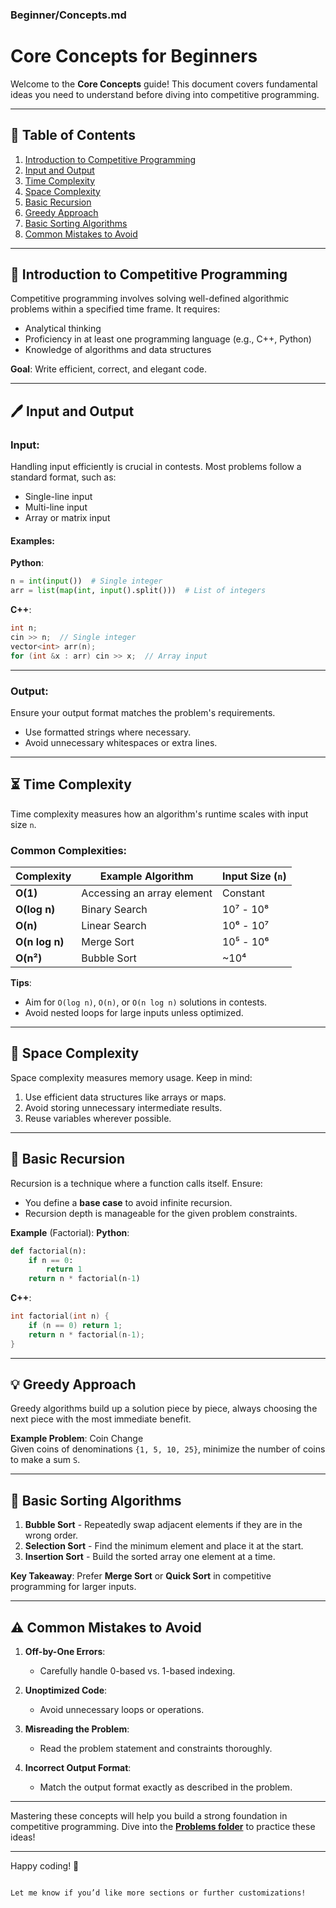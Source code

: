 

### **Beginner/Concepts.md**


# Core Concepts for Beginners

Welcome to the **Core Concepts** guide! This document covers fundamental ideas you need to understand before diving into competitive programming. 

---

## 📖 Table of Contents

1. [Introduction to Competitive Programming](#introduction-to-competitive-programming)
2. [Input and Output](#input-and-output)
3. [Time Complexity](#time-complexity)
4. [Space Complexity](#space-complexity)
5. [Basic Recursion](#basic-recursion)
6. [Greedy Approach](#greedy-approach)
7. [Basic Sorting Algorithms](#basic-sorting-algorithms)
8. [Common Mistakes to Avoid](#common-mistakes-to-avoid)

---

## 🔰 Introduction to Competitive Programming

Competitive programming involves solving well-defined algorithmic problems within a specified time frame. It requires:
- Analytical thinking
- Proficiency in at least one programming language (e.g., C++, Python)
- Knowledge of algorithms and data structures

**Goal**: Write efficient, correct, and elegant code.

---

## 🖊️ Input and Output

### Input:
Handling input efficiently is crucial in contests. Most problems follow a standard format, such as:
- Single-line input
- Multi-line input
- Array or matrix input

#### Examples:
**Python**:
```python
n = int(input())  # Single integer
arr = list(map(int, input().split()))  # List of integers
```

**C++**:
```cpp
int n;
cin >> n;  // Single integer
vector<int> arr(n);
for (int &x : arr) cin >> x;  // Array input
```

---

### Output:
Ensure your output format matches the problem's requirements.
- Use formatted strings where necessary.
- Avoid unnecessary whitespaces or extra lines.

---

## ⏳ Time Complexity

Time complexity measures how an algorithm's runtime scales with input size `n`. 

### Common Complexities:
| Complexity    | Example Algorithm           | Input Size (`n`)   |
|---------------|-----------------------------|--------------------|
| **O(1)**      | Accessing an array element  | Constant           |
| **O(log n)**  | Binary Search               | 10⁷ - 10⁸          |
| **O(n)**      | Linear Search               | 10⁶ - 10⁷          |
| **O(n log n)**| Merge Sort                  | 10⁵ - 10⁶          |
| **O(n²)**     | Bubble Sort                 | ~10⁴               |

**Tips**:
- Aim for `O(log n)`, `O(n)`, or `O(n log n)` solutions in contests.
- Avoid nested loops for large inputs unless optimized.

---

## 🧮 Space Complexity

Space complexity measures memory usage. Keep in mind:
1. Use efficient data structures like arrays or maps.
2. Avoid storing unnecessary intermediate results.
3. Reuse variables wherever possible.

---

## 🔂 Basic Recursion

Recursion is a technique where a function calls itself. Ensure:
- You define a **base case** to avoid infinite recursion.
- Recursion depth is manageable for the given problem constraints.

**Example** (Factorial):
**Python**:
```python
def factorial(n):
    if n == 0:
        return 1
    return n * factorial(n-1)
```

**C++**:
```cpp
int factorial(int n) {
    if (n == 0) return 1;
    return n * factorial(n-1);
}
```

---

## 💡 Greedy Approach

Greedy algorithms build up a solution piece by piece, always choosing the next piece with the most immediate benefit.

**Example Problem**: Coin Change  
Given coins of denominations `{1, 5, 10, 25}`, minimize the number of coins to make a sum `S`.

---

## 🔀 Basic Sorting Algorithms

1. **Bubble Sort** - Repeatedly swap adjacent elements if they are in the wrong order.
2. **Selection Sort** - Find the minimum element and place it at the start.
3. **Insertion Sort** - Build the sorted array one element at a time.

**Key Takeaway**: Prefer **Merge Sort** or **Quick Sort** in competitive programming for larger inputs.

---

## ⚠️ Common Mistakes to Avoid

1. **Off-by-One Errors**:
   - Carefully handle 0-based vs. 1-based indexing.

2. **Unoptimized Code**:
   - Avoid unnecessary loops or operations.

3. **Misreading the Problem**:
   - Read the problem statement and constraints thoroughly.

4. **Incorrect Output Format**:
   - Match the output format exactly as described in the problem.

---

Mastering these concepts will help you build a strong foundation in competitive programming. Dive into the **[Problems folder](./Problems/)** to practice these ideas!

---
Happy coding! 🚀
``` 

Let me know if you’d like more sections or further customizations!
